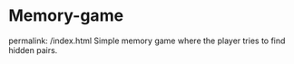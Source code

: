# Memory-game
permalink: /index.html
Simple memory game where the player tries to find hidden pairs. 
